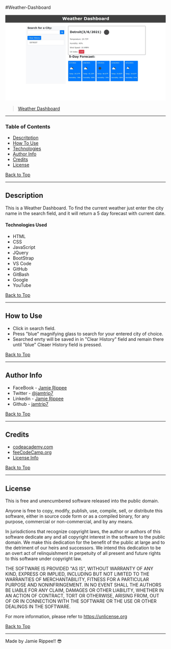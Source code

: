 #Weather-Dashboard

![Dashboard Image](https://github.com/jamtrip7/weather-dashboard/blob/main/assets/screenshot/weather-dashboard-screenshot.jpg)

> [Weather Dashboard]()

---

### Table of Contents

- [Descritption](#description)
- [How To Use](#how-to-use)
- [Technologies](#technologies)
- [Author Info](#author-info)
- [Credits](#credits)
- [License](#license)

[Back to Top](#Weather-Dashboard)

---

## Description

This is a Weather Dashboard. To find the current weather just enter the city name in the search field, and it will return a 5 day forecast with current date.

#### Technologies Used

- HTML
- CSS
- JavaScript
- JQuery
- BootStrap
- VS Code
- GitHub
- GitBash
- Google
- YouTube

[Back to Top](#Weather-Dashboard)

---

## How to Use

- Click in search field.
- Press "blue" magnifying glass to search for your entered city of choice.
- Searched enrty will be saved in in "Clear History" field and remain there until "blue" Cleaer History field is pressed.

[Back to Top](#Weather-Dashboard)

---

## Author Info

- FaceBook - [Jamie Rippee](https://www.facebook.com/jamie.rippee.1/)
- Twitter - [@jamtrip7](https://twitter.com/jamtrip7)
- Linkedin - [Jamie Rippee](https://www.linkedin.com/in/jamie-rippee-28316513/)
- Github - [jamtrip7](https://github.com/jamtrip7)

[Back to Top](#Weather-Dashboard)

---

## Credits

- [codeacademy.com](https://www.codeacdemy.com)
- [feeCodeCamp.org](https://www.freecodecamp.org)
- [License Info](https://choosealicense.com/licenses/unlicense/#)

[Back to Top](#Weather-Dashboard)

---

## License

This is free and unencumbered software released into the public domain.

Anyone is free to copy, modify, publish, use, compile, sell, or
distribute this software, either in source code form or as a compiled
binary, for any purpose, commercial or non-commercial, and by any
means.

In jurisdictions that recognize copyright laws, the author or authors
of this software dedicate any and all copyright interest in the
software to the public domain. We make this dedication for the benefit
of the public at large and to the detriment of our heirs and
successors. We intend this dedication to be an overt act of
relinquishment in perpetuity of all present and future rights to this
software under copyright law.

THE SOFTWARE IS PROVIDED "AS IS", WITHOUT WARRANTY OF ANY KIND,
EXPRESS OR IMPLIED, INCLUDING BUT NOT LIMITED TO THE WARRANTIES OF
MERCHANTABILITY, FITNESS FOR A PARTICULAR PURPOSE AND NONINFRINGEMENT.
IN NO EVENT SHALL THE AUTHORS BE LIABLE FOR ANY CLAIM, DAMAGES OR
OTHER LIABILITY, WHETHER IN AN ACTION OF CONTRACT, TORT OR OTHERWISE,
ARISING FROM, OUT OF OR IN CONNECTION WITH THE SOFTWARE OR THE USE OR
OTHER DEALINGS IN THE SOFTWARE.

For more information, please refer to <https://unlicense.org>

[Back to Top](#Weather-Dashboard)

---

Made by Jamie Rippee!! 😎
